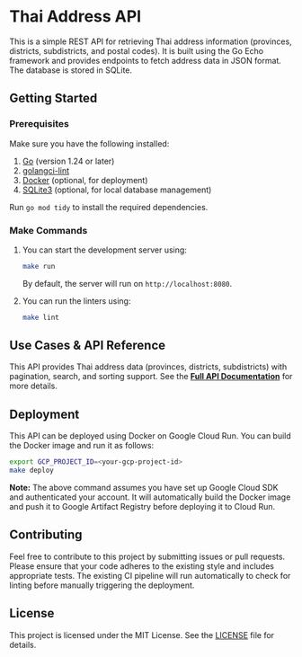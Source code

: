 # Thai Address API

This is a simple REST API for retrieving Thai address information (provinces, districts, subdistricts, and postal codes). It is built using the Go Echo framework and provides endpoints to fetch address data in JSON format. The database is stored in SQLite.

## Getting Started

### Prerequisites

Make sure you have the following installed:

1. [Go](https://go.dev/) (version 1.24 or later)
2. [golangci-lint](https://golangci-lint.run/)
3. [Docker](https://www.docker.com/) (optional, for deployment)
4. [SQLite3](https://sqlite.org/) (optional, for local database management)

Run `go mod tidy` to install the required dependencies.

### Make Commands

1. You can start the development server using:

   ```bash
   make run
   ```

   By default, the server will run on `http://localhost:8080`.

2. You can run the linters using:

   ```bash
   make lint
   ```

## Use Cases & API Reference

This API provides Thai address data (provinces, districts, subdistricts) with pagination, search, and sorting support. See the **[Full API Documentation](docs/api_reference.md)** for more details.

## Deployment

This API can be deployed using Docker on Google Cloud Run. You can build the Docker image and run it as follows:

```bash
export GCP_PROJECT_ID=<your-gcp-project-id>
make deploy
```

**Note:** The above command assumes you have set up Google Cloud SDK and authenticated your account. It will automatically build the Docker image and push it to Google Artifact Registry before deploying it to Cloud Run.

## Contributing

Feel free to contribute to this project by submitting issues or pull requests. Please ensure that your code adheres to the existing style and includes appropriate tests. The existing CI pipeline will run automatically to check for linting before manually triggering the deployment.

## License

This project is licensed under the MIT License. See the [LICENSE](LICENSE) file for details.
